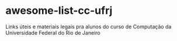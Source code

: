 # awesome-list-cc-ufrj
Links úteis e materiais legais pra alunos do curso de Computação da Universidade Federal do Rio de Janeiro
